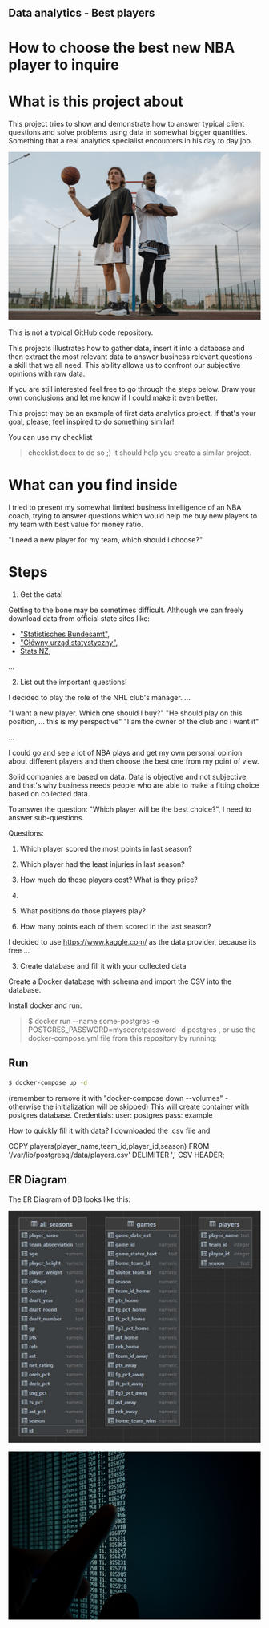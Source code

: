 ## Data analytics - Best players
# How to choose the best new NBA player to inquire

# What is this project about

This project tries to show and demonstrate how to answer typical client questions and solve problems using data in somewhat bigger quantities.
Something that a real analytics specialist encounters in his day to day job.  

![Foto von Tima Miroshnichenko von Pexels](./img/tima-miroshnichenko-5586480.jpg)

This is not a typical GitHub code repository.

This projects illustrates how to gather data, insert it into a database and 
then extract the most relevant data to answer business relevant questions - a skill that we all need.
This ability allows us to confront our subjective opinions with raw data.

If you are still interested feel free to go through the steps below. 
Draw your own conclusions and let me know if I could make it even better.  

This project may be an example of first data analytics project.
If that's your goal, please, feel inspired to do something similar!

You can use my checklist 
>checklist.docx 
to do so ;) It should help you create a similar project.


# What can you find inside

I tried to present my somewhat limited business intelligence of an NBA coach, trying to answer questions which would
help me buy new players to my team with best value for money ratio.

"I need a new player for my team, which should I choose?"

# Steps

1) Get the data!

Getting to the bone may be sometimes difficult. Although we can freely download data from official state sites like:
- ["Statistisches Bundesamt"](https://www.destatis.de/DE/Home/_inhalt.html),
- ["Główny urząd statystyczny"](https://stat.gov.pl/),
- [Stats NZ](https://stats.govt.nz/large-datasets/csv-files-for-download/),

...

2) List out the important questions!

I decided to play the role of the NHL club's manager.
...  

"I want a new player. Which one should I buy?"
"He should play on this position, ... this is my perspective"
"I am the owner of the club and i want it"

... 

I could go and see a lot of NBA plays and get my own personal opinion
about different players and then choose the best one from my point of view.

Solid companies are based on data. Data is objective and not subjective, 
and that's why business needs people who are able to make a fitting choice 
based on collected data.


To answer the question: "Which player will be the best choice?", I need to answer sub-questions.

Questions:
1) Which player scored the most points in last season?
2) Which player had the least injuries in last season?
3) How much do those players cost? What is they price?

4) 
2) What positions do those players play?
4) How many points each of them scored in the last season?


I decided to use https://www.kaggle.com/ as the data provider, because its free ... 

3) Create database and fill it with your collected data

Create a Docker database with schema and import the CSV into the database.

Install docker and run:
> $ docker run --name some-postgres -e POSTGRES_PASSWORD=mysecretpassword -d postgres
, or use the docker-compose.yml file from this repository by running:
## Run
```sh
$ docker-compose up -d 
```
(remember to remove it with "docker-compose down --volumes" - otherwise the initialization will be skipped)
This will create container with postgres database. Credentials:
user: postgres
pass: example 

How to quickly fill it with data?
I downloaded the .csv file and 

COPY players(player_name,team_id,player_id,season) FROM '/var/lib/postgresql/data/players.csv' DELIMITER ',' CSV HEADER;

## ER Diagram
The ER Diagram of DB looks like this:

<img width="809" alt="UML_Diagram" src="./img/database-UML.jpg">

![Foto von Vitaly Vlasov von Pexels](./img/vitaly-vlasov-1342460.jpg)
